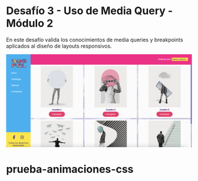 # Desafío 3 - Uso de Media Query - Módulo 2

En este desafío valida los conocimientos de media queries y breakpoints aplicados al diseño de layouts responsivos.

![Screen de ejercico](assets/img/captura.png)

# prueba-animaciones-css
